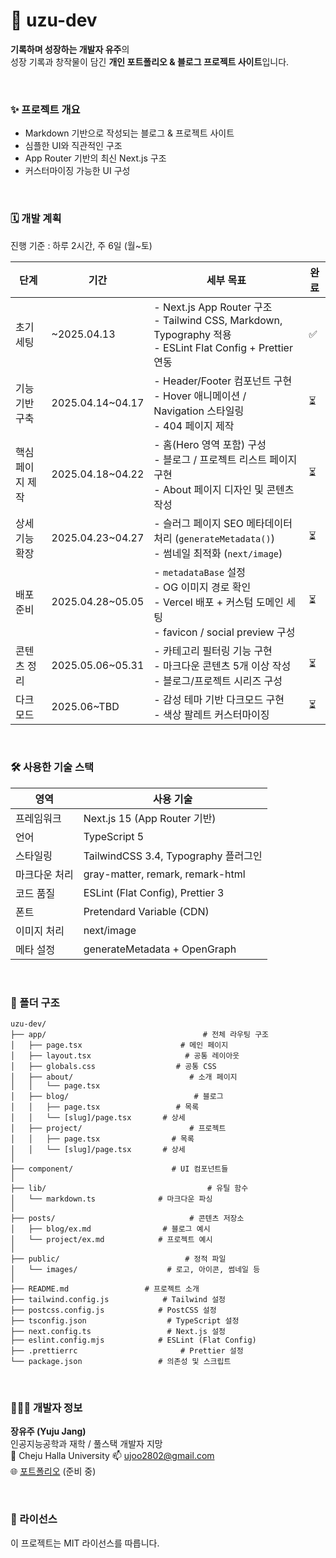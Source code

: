 # 🌙 uzu-dev

**기록하며 성장하는 개발자 유주**의  
성장 기록과 창작물이 담긴 **개인 포트폴리오 & 블로그 프로젝트 사이트**입니다.

<br/>

### ✨ 프로젝트 개요

- Markdown 기반으로 작성되는 블로그 & 프로젝트 사이트
- 심플한 UI와 직관적인 구조
- App Router 기반의 최신 Next.js 구조
- 커스터마이징 가능한 UI 구성

<br/>

### 🗓️ 개발 계획

진행 기준 : 하루 2시간, 주 6일 (월~토)

| 단계             | 기간             | 세부 목표                                                                                                               | 완료 |
| ---------------- | ---------------- | ----------------------------------------------------------------------------------------------------------------------- | ---- |
| 초기 세팅        | ~2025.04.13      | - Next.js App Router 구조<br>- Tailwind CSS, Markdown, Typography 적용<br>- ESLint Flat Config + Prettier 연동          | ✅   |
| 기능 기반 구축   | 2025.04.14~04.17 | - Header/Footer 컴포넌트 구현<br>- Hover 애니메이션 / Navigation 스타일링<br>- 404 페이지 제작                          | ⏳   |
| 핵심 페이지 제작 | 2025.04.18~04.22 | - 홈(Hero 영역 포함) 구성<br>- 블로그 / 프로젝트 리스트 페이지 구현<br>- About 페이지 디자인 및 콘텐츠 작성             | ⏳   |
| 상세 기능 확장   | 2025.04.23~04.27 | - 슬러그 페이지 SEO 메타데이터 처리 (`generateMetadata()`)<br>- 썸네일 최적화 (`next/image`)                            | ⏳   |
| 배포 준비        | 2025.04.28~05.05 | - `metadataBase` 설정<br>- OG 이미지 경로 확인<br>- Vercel 배포 + 커스텀 도메인 세팅<br>- favicon / social preview 구성 | ⏳   |
| 콘텐츠 정리      | 2025.05.06~05.31 | - 카테고리 필터링 기능 구현<br>- 마크다운 콘텐츠 5개 이상 작성<br>- 블로그/프로젝트 시리즈 구성                         | ⏳   |
| 다크 모드        | 2025.06~TBD      | - 감성 테마 기반 다크모드 구현<br>- 색상 팔레트 커스터마이징                                                            | ⏳   |

<br/>

### 🛠️ 사용한 기술 스택

| 영역          | 사용 기술                            |
| ------------- | ------------------------------------ |
| 프레임워크    | Next.js 15 (App Router 기반)         |
| 언어          | TypeScript 5                         |
| 스타일링      | TailwindCSS 3.4, Typography 플러그인 |
| 마크다운 처리 | gray-matter, remark, remark-html     |
| 코드 품질     | ESLint (Flat Config), Prettier 3     |
| 폰트          | Pretendard Variable (CDN)            |
| 이미지 처리   | next/image                           |
| 메타 설정     | generateMetadata + OpenGraph         |

<br/>

### 📁 폴더 구조

```
uzu-dev/
├── app/                                   # 전체 라우팅 구조
│   ├── page.tsx                      # 메인 페이지
│   ├── layout.tsx                     # 공통 레이아웃
│   ├── globals.css                  # 공통 CSS
│   ├── about/                          # 소개 페이지
│   │   └── page.tsx
│   ├── blog/                            # 블로그
│   │   ├── page.tsx                 # 목록
│   │   └── [slug]/page.tsx       # 상세
│   ├── project/                        # 프로젝트
│   │   ├── page.tsx                # 목록
│   │   └── [slug]/page.tsx       # 상세
│
├── component/                      # UI 컴포넌트들
│
├── lib/                                    # 유틸 함수
│   └── markdown.ts              # 마크다운 파싱
│
├── posts/                              # 콘텐츠 저장소
│   ├── blog/ex.md                # 블로그 예시
│   └── project/ex.md            # 프로젝트 예시
│
├── public/                            # 정적 파일
│   └── images/                    # 로고, 아이콘, 썸네일 등
│
├── README.md                 # 프로젝트 소개
├── tailwind.config.js            # Tailwind 설정
├── postcss.config.js            # PostCSS 설정
├── tsconfig.json                  # TypeScript 설정
├── next.config.ts                 # Next.js 설정
├── eslint.config.mjs            # ESLint (Flat Config)
├── .prettierrc                       # Prettier 설정
└── package.json                 # 의존성 및 스크립트
```

<br/>

### 👩🏻‍💻 개발자 정보

**장유주 (Yuju Jang)**  
인공지능공학과 재학 / 풀스택 개발자 지망  
📍 Cheju Halla University
📫 ujoo2802@gmail.com  
🌐 [포트폴리오](https://uzu.dev) (준비 중)

<br/>

### 📄 라이선스

이 프로젝트는 MIT 라이선스를 따릅니다.
